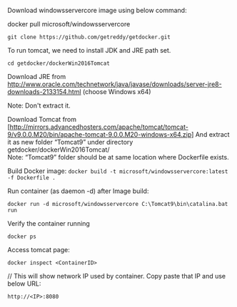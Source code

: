 Download windowsservercore image using below command:

docker pull microsoft/windowsservercore 

`git clone https://github.com/getreddy/getdocker.git`

To run tomcat, we need to install JDK and JRE path set. 

`cd getdocker/dockerWin2016Tomcat`

Download JRE from http://www.oracle.com/technetwork/java/javase/downloads/server-jre8-downloads-2133154.html 
(choose Windows x64)

Note: Don't extract it. 

Download Tomcat from [http://mirrors.advancedhosters.com/apache/tomcat/tomcat-9/v9.0.0.M20/bin/apache-tomcat-9.0.0.M20-windows-x64.zip] 
And extract it as new folder “Tomcat9” under directory getdocker/dockerWin2016Tomcat/  
Note: “Tomcat9” folder should be at same location where Dockerfile exists. 

Build Docker image:
`docker build -t microsoft/windowsservercore:latest -f Dockerfile . `

Run container (as daemon -d) after Image build:

`docker run -d microsoft/windowsservercore C:\Tomcat9\bin\catalina.bat run`

Verify the container running 

`docker ps `

Access tomcat page:

`docker inspect <ContainerID> `

// This will show network IP used by container. Copy paste that IP and use below URL:

`http://<IP>:8080`
